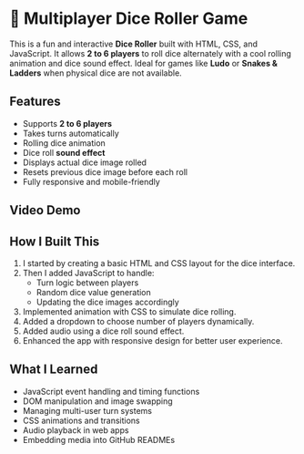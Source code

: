# 🎲 Multiplayer Dice Roller Game

This is a fun and interactive **Dice Roller** built with HTML, CSS, and JavaScript. It allows **2 to 6 players** to roll dice alternately with a cool rolling animation and dice sound effect. Ideal for games like **Ludo** or **Snakes & Ladders** when physical dice are not available.

##  Features

-  Supports **2 to 6 players**
-  Takes turns automatically
-  Rolling dice animation
-  Dice roll **sound effect**
-  Displays actual dice image rolled
-  Resets previous dice image before each roll
-  Fully responsive and mobile-friendly


##  Video Demo



##  How I Built This

1. I started by creating a basic HTML and CSS layout for the dice interface.
2. Then I added JavaScript to handle:
   - Turn logic between players
   - Random dice value generation
   - Updating the dice images accordingly
3. Implemented animation with CSS to simulate dice rolling.
4. Added a dropdown to choose number of players dynamically.
5. Added audio using a dice roll sound effect.
6. Enhanced the app with responsive design for better user experience.



##  What I Learned

- JavaScript event handling and timing functions
- DOM manipulation and image swapping
- Managing multi-user turn systems
- CSS animations and transitions
- Audio playback in web apps
- Embedding media into GitHub READMEs


